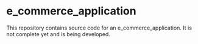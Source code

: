 # e_commerce_application

This repository contains source code for an e_commerce_application. It is not complete yet and is being developed. 
